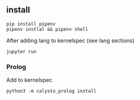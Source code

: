## install

```
pip install pipenv
pipenv instlal && pipenv shell
```

After adding lang to kernelspec (see lang sections)

```
jupyter run
```

### Prolog

Add to kernelspec

```
python3 -m calysto_prolog install
```
